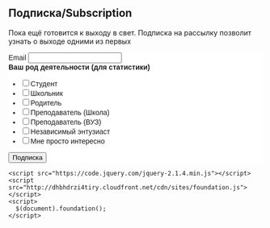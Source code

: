 ## Подписка/Subscription

<html class="no-js" lang="en">
  <head>
    <meta charset="utf-8" />
    <meta name="viewport" content="width=device-width, initial-scale=1.0" />
    <title>MT.Evolute | Доступная робототехника</title>
  </head>
  <body>
        <p>Пока ещё готовится к выходу в свет. Подписка на рассылку позволит узнать о выходе одними из первых</p>

	

<!-- Begin MailChimp Signup Form -->
<link href="//cdn-images.mailchimp.com/embedcode/classic-10_7.css" rel="stylesheet" type="text/css">
<style type="text/css">
	#mc_embed_signup{background:#fff; clear:left; font:14px Helvetica,Arial,sans-serif; }
	/* Add your own MailChimp form style overrides in your site stylesheet or in this style block.
	   We recommend moving this block and the preceding CSS link to the HEAD of your HTML file. */
</style>
<div id="mc_embed_signup">
<form action="//mtevolute.us16.list-manage.com/subscribe/post?u=54243614c2c1d9c77cd6bfdf8&amp;id=dca52503e2" method="post" id="mc-embedded-subscribe-form" name="mc-embedded-subscribe-form" class="validate" target="_blank" novalidate>
    <div id="mc_embed_signup_scroll">
	

<div class="mc-field-group">
	<label for="mce-EMAIL">Email 
</label>
	<input type="email" value="" name="EMAIL" class="required email" id="mce-EMAIL">
</div>
<div class="mc-field-group input-group">
    <strong>Ваш род деятельности (для статистики) </strong>
    <ul><li><input type="checkbox" value="1" name="group[7][1]" id="mce-group[7]-7-0"><label for="mce-group[7]-7-0">Студент</label></li>
<li><input type="checkbox" value="2" name="group[7][2]" id="mce-group[7]-7-1"><label for="mce-group[7]-7-1">Школьник</label></li>
<li><input type="checkbox" value="4" name="group[7][4]" id="mce-group[7]-7-2"><label for="mce-group[7]-7-2">Родитель</label></li>
<li><input type="checkbox" value="8" name="group[7][8]" id="mce-group[7]-7-3"><label for="mce-group[7]-7-3">Преподаватель (Школа)</label></li>
<li><input type="checkbox" value="16" name="group[7][16]" id="mce-group[7]-7-4"><label for="mce-group[7]-7-4">Преподаватель (ВУЗ)</label></li>
<li><input type="checkbox" value="32" name="group[7][32]" id="mce-group[7]-7-5"><label for="mce-group[7]-7-5">Независимый энтузиаст</label></li>
<li><input type="checkbox" value="64" name="group[7][64]" id="mce-group[7]-7-6"><label for="mce-group[7]-7-6">Мне просто интересно</label></li>
</ul>
</div>
	<div id="mce-responses" class="clear">
		<div class="response" id="mce-error-response" style="display:none"></div>
		<div class="response" id="mce-success-response" style="display:none"></div>
	</div>    <!-- real people should not fill this in and expect good things - do not remove this or risk form bot signups-->
    <div style="position: absolute; left: -5000px;" aria-hidden="true"><input type="text" name="b_54243614c2c1d9c77cd6bfdf8_dca52503e2" tabindex="-1" value=""></div>
    <div class="clear"><input type="submit" value="Подписка" name="subscribe" id="mc-embedded-subscribe" class="button large expanded"></div>
    </div>
</form>
</div>
<script type='text/javascript' src='//s3.amazonaws.com/downloads.mailchimp.com/js/mc-validate.js'></script><script type='text/javascript'>(function($) {window.fnames = new Array(); window.ftypes = new Array();fnames[0]='EMAIL';ftypes[0]='email'; /*
 * Translated default messages for the $ validation plugin.
 * Locale: RU
 */
$.extend($.validator.messages, {
        required: "Это поле необходимо заполнить.",
        remote: "Пожалуйста, введите правильное значение.",
        email: "Пожалуйста, введите корректный адрес электронной почты.",
        url: "Пожалуйста, введите корректный URL.",
        date: "Пожалуйста, введите корректную дату.",
        dateISO: "Пожалуйста, введите корректную дату в формате ISO.",
        number: "Пожалуйста, введите число.",
        digits: "Пожалуйста, вводите только цифры.",
        creditcard: "Пожалуйста, введите правильный номер кредитной карты.",
        equalTo: "Пожалуйста, введите такое же значение ещё раз.",
        accept: "Пожалуйста, выберите файл с правильным расширением.",
        maxlength: $.validator.format("Пожалуйста, введите не больше {0} символов."),
        minlength: $.validator.format("Пожалуйста, введите не меньше {0} символов."),
        rangelength: $.validator.format("Пожалуйста, введите значение длиной от {0} до {1} символов."),
        range: $.validator.format("Пожалуйста, введите число от {0} до {1}."),
        max: $.validator.format("Пожалуйста, введите число, меньшее или равное {0}."),
        min: $.validator.format("Пожалуйста, введите число, большее или равное {0}.")
});}(jQuery));var $mcj = jQuery.noConflict(true);</script>
<!--End mc_embed_signup-->

   




    
    <script src="https://code.jquery.com/jquery-2.1.4.min.js"></script>
    <script src="http://dhbhdrzi4tiry.cloudfront.net/cdn/sites/foundation.js"></script>
    <script>
      $(document).foundation();
    </script>
  </body>
</html>


    
